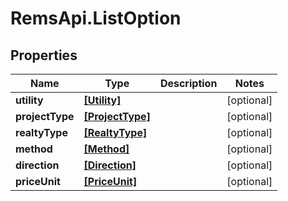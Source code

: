 # RemsApi.ListOption

## Properties
Name | Type | Description | Notes
------------ | ------------- | ------------- | -------------
**utility** | [**[Utility]**](Utility.md) |  | [optional] 
**projectType** | [**[ProjectType]**](ProjectType.md) |  | [optional] 
**realtyType** | [**[RealtyType]**](RealtyType.md) |  | [optional] 
**method** | [**[Method]**](Method.md) |  | [optional] 
**direction** | [**[Direction]**](Direction.md) |  | [optional] 
**priceUnit** | [**[PriceUnit]**](PriceUnit.md) |  | [optional] 


